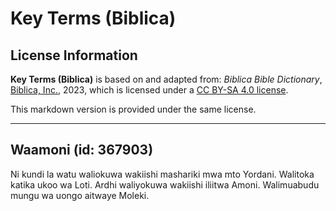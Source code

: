 # Key Terms (Biblica)

## License Information

**Key Terms (Biblica)** is based on and adapted from: _Biblica Bible Dictionary_, [Biblica, Inc.](https://www.biblica.com/), 2023, which is licensed under a [CC BY-SA 4.0 license](https://creativecommons.org/licenses/by-sa/4.0/legalcode.en).

This markdown version is provided under the same license.



--------------------------------

## Waamoni (id: 367903)

Ni kundi la watu waliokuwa wakiishi mashariki mwa mto Yordani. Walitoka katika ukoo wa Loti. Ardhi waliyokuwa wakiishi iliitwa Amoni. Walimuabudu mungu wa uongo aitwaye Moleki.


